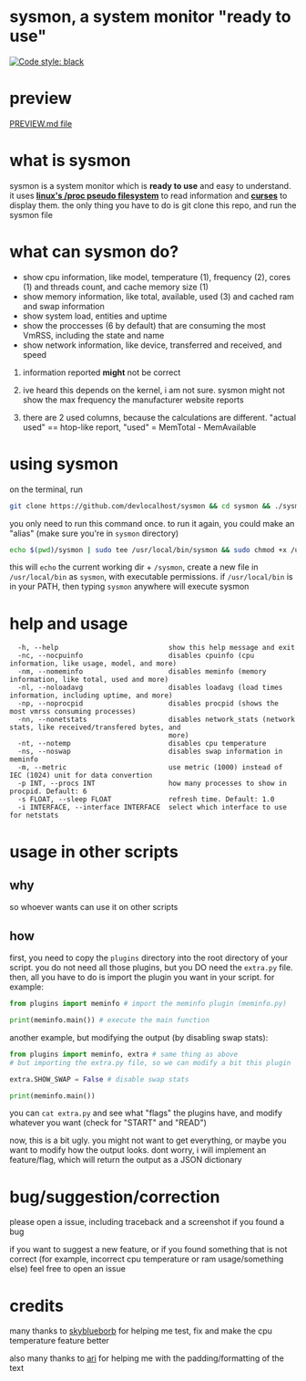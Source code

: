 # sysmon, a system monitor "ready to use"

[![Code style: black](https://img.shields.io/badge/code%20style-black-000000.svg)](https://github.com/psf/black)

# preview
[PREVIEW.md file](screens/PREVIEW.md)

# what is sysmon
sysmon is a system monitor which is **ready to use** and easy to understand. it uses [**linux's /proc pseudo filesystem**](https://www.kernel.org/doc/html/latest/filesystems/proc.html) to read information and [**curses**](https://docs.python.org/3/howto/curses.html) to display them. the only thing you have to do is git clone this repo, and run the sysmon file

# what can sysmon do?
 - show cpu information, like model, temperature (1), frequency (2), cores (1) and threads count, and cache memory size (1)
 - show memory information, like total, available, used (3) and cached ram and swap information
 - show system load, entities and uptime
 - show the proccesses (6 by default) that are consuming the most VmRSS, including the state and name
 - show network information, like device, transferred and received, and speed

1. information reported **might** not be correct

2. ive heard this depends on the kernel, i am not sure. sysmon might not show the max frequency the manufacturer website reports

3. there are 2 used columns, because the calculations are different. "actual used" == htop-like report, "used" = MemTotal - MemAvailable

# using sysmon
on the terminal, run
```sh
git clone https://github.com/devlocalhost/sysmon && cd sysmon && ./sysmon
```
you only need to run this command once. to run it again, you could make an "alias" (make sure you're in `sysmon` directory)
```sh
echo $(pwd)/sysmon | sudo tee /usr/local/bin/sysmon && sudo chmod +x /usr/local/bin/sysmon
```
this will `echo` the current working dir + `/sysmon`, create a new file in `/usr/local/bin` as `sysmon`, with executable permissions. if `/usr/local/bin` is in your PATH, then typing `sysmon` anywhere will execute sysmon

# help and usage
```
  -h, --help                           show this help message and exit
  -nc, --nocpuinfo                     disables cpuinfo (cpu information, like usage, model, and more)
  -nm, --nomeminfo                     disables meminfo (memory information, like total, used and more)
  -nl, --noloadavg                     disables loadavg (load times information, including uptime, and more)
  -np, --noprocpid                     disables procpid (shows the most vmrss consuming processes)
  -nn, --nonetstats                    disables network_stats (network stats, like received/transfered bytes, and
                                       more)
  -nt, --notemp                        disables cpu temperature
  -ns, --noswap                        disables swap information in meminfo
  -m, --metric                         use metric (1000) instead of IEC (1024) unit for data convertion
  -p INT, --procs INT                  how many processes to show in procpid. Default: 6
  -s FLOAT, --sleep FLOAT              refresh time. Default: 1.0
  -i INTERFACE, --interface INTERFACE  select which interface to use for netstats
```

# usage in other scripts
## why
so whoever wants can use it on other scripts

## how
first, you need to copy the `plugins` directory into the root directory of your script. you do not need all those plugins, but you DO need the `extra.py` file. then, all you have to do is import the plugin you want in your script. for example:
```python
from plugins import meminfo # import the meminfo plugin (meminfo.py)

print(meminfo.main()) # execute the main function
```

another example, but modifying the output (by disabling swap stats):
```python
from plugins import meminfo, extra # same thing as above
# but importing the extra.py file, so we can modify a bit this plugin

extra.SHOW_SWAP = False # disable swap stats

print(meminfo.main())
```

you can `cat extra.py` and see what "flags" the plugins have, and modify whatever you want (check for "START" and "READ")

now, this is a bit ugly. you might not want to get everything, or maybe you want to modify how the output looks. dont worry, i will implement an feature/flag, which will return the output as a JSON dictionary

# bug/suggestion/correction
please open a issue, including traceback and a screenshot if you found a bug

if you want to suggest a new feature, or if you found something that is not correct (for example, incorrect cpu temperature or ram usage/something else) feel free to open an issue

# credits
many thanks to [skyblueborb](https://github.com/skyblueborb) for helping me test, fix and make the cpu temperature feature better

also many thanks to [ari](https://ari-web.xyz/gh) for helping me with the padding/formatting of the text
